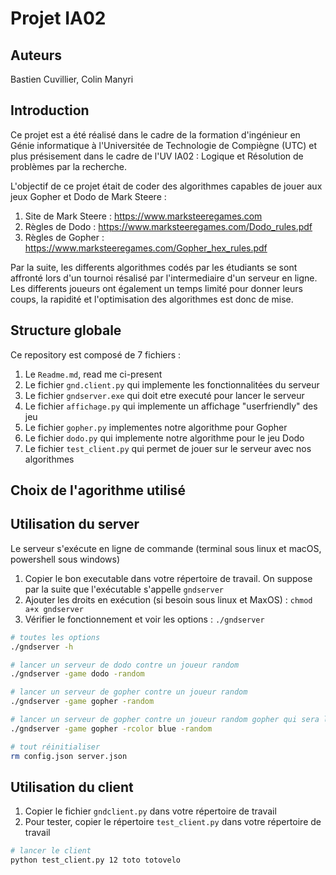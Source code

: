 # Projet IA02 

## Auteurs

Bastien Cuvillier, Colin Manyri

## Introduction

Ce projet est a été réalisé dans le cadre de la formation d'ingénieur en Génie informatique à l'Universitée de Technologie de Compiègne (UTC) et plus présisement dans le cadre de l'UV IA02 : Logique et Résolution de problèmes par la recherche.

L'objectif de ce projet était de coder des algorithmes capables de jouer aux jeux Gopher et Dodo de Mark Steere :
1. Site de Mark Steere : https://www.marksteeregames.com
2. Règles de Dodo : https://www.marksteeregames.com/Dodo_rules.pdf
3. Règles de Gopher : https://www.marksteeregames.com/Gopher_hex_rules.pdf

Par la suite, les differents algorithmes codés par les étudiants se sont affronté lors d'un tournoi résalisé par l'intermediaire d'un serveur en ligne. Les differents joueurs ont également un temps limité pour donner leurs coups, la rapidité et l'optimisation 
des algorithmes est donc de mise.

## Structure globale 

Ce repository est composé de 7 fichiers : 
1. Le `Readme.md`, read me ci-present
2. Le fichier `gnd.client.py` qui implemente les fonctionnalitées du serveur
3. Le fichier `gndserver.exe` qui doit etre executé pour lancer le serveur
4. Le fichier `affichage.py` qui implemente un affichage "userfriendly" des jeu
5. Le fichier `gopher.py` implementes notre algorithme pour Gopher
6. Le fichier `dodo.py` qui implemente notre algorithme pour le jeu Dodo
7. Le fichier `test_client.py` qui permet de jouer sur le serveur avec nos algorithmes


## Choix de l'agorithme utilisé 



## Utilisation du server

Le serveur s'exécute en ligne de commande (terminal sous linux et macOS, powershell sous windows) 

1. Copier le bon executable dans votre répertoire de travail. On suppose par la suite que l'exécutable s'appelle `gndserver`
2. Ajouter les droits en exécution (si besoin sous linux et MaxOS) : `chmod a+x gndserver`
3. Vérifier le fonctionnement et voir les options : `./gndserver`

```bash
# toutes les options
./gndserver -h
```

```bash
# lancer un serveur de dodo contre un joueur random
./gndserver -game dodo -random 
```

```bash
# lancer un serveur de gopher contre un joueur random
./gndserver -game gopher -random
```

```bash
# lancer un serveur de gopher contre un joueur random gopher qui sera la joueur bleu
./gndserver -game gopher -rcolor blue -random
```

```bash
# tout réinitialiser
rm config.json server.json
```

## Utilisation du client

1. Copier le fichier `gndclient.py` dans votre répertoire de travail
2. Pour tester, copier le répertoire `test_client.py` dans votre répertoire de travail

```bash
# lancer le client
python test_client.py 12 toto totovelo
```
